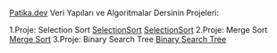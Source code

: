 [Patika.dev](https://app.patika.dev/courses/veri-yapilari-ve-algoritmalar/binary-search-tree-proje) Veri Yapıları ve Algoritmalar Dersinin Projeleri:

1.Proje: Selection Sort [SelectionSort](SelectionSort)  [SelectionSort](SelectionSort)
2.Proje: Merge Sort [Merge Sort](MergeSort)
3.Proje: Binary Search Tree [Binary Search Tree](BinarySearchTree)
